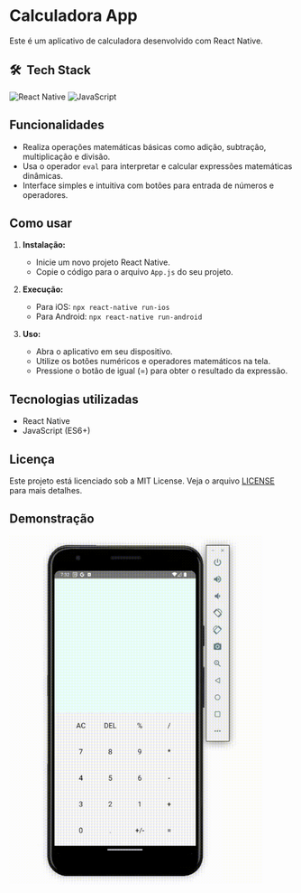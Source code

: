 # Calculadora App

Este é um aplicativo de calculadora desenvolvido com React Native.

<h2> 🛠 &nbsp;Tech Stack</h2>

![React Native](https://img.shields.io/badge/-React_Native-61DAFB?style=flat&logo=react&logoColor=white)
![JavaScript](https://img.shields.io/badge/-JavaScript-F7DF1E?style=flat&logo=javascript&logoColor=black)

## Funcionalidades

- Realiza operações matemáticas básicas como adição, subtração, multiplicação e divisão.
- Usa o operador `eval` para interpretar e calcular expressões matemáticas dinâmicas.
- Interface simples e intuitiva com botões para entrada de números e operadores.

## Como usar

1. **Instalação:**
   - Inicie um novo projeto React Native.
   - Copie o código para o arquivo `App.js` do seu projeto.

2. **Execução:**
   - Para iOS: `npx react-native run-ios`
   - Para Android: `npx react-native run-android`

3. **Uso:**
   - Abra o aplicativo em seu dispositivo.
   - Utilize os botões numéricos e operadores matemáticos na tela.
   - Pressione o botão de igual (=) para obter o resultado da expressão.

## Tecnologias utilizadas

- React Native
- JavaScript (ES6+)

## Licença

Este projeto está licenciado sob a MIT License. Veja o arquivo [LICENSE](LICENSE) para mais detalhes.

## Demonstração


<div align="flex-start">
  <img src="https://github.com/Felipecdc/Calculadora-com-react-native/blob/main/202406191824_1_.gif" width="450">
</div>
